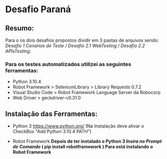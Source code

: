 # Desafio Paraná

## Resumo:
Para o os dois desafios propostos dividir em 3 pastas de arquivos sendo: _Desafio 1 Cenarios de Teste / Desafio 2.1 WebTesting / Desafio 2.2 APIsTesting_.

### Para os testes automatizados utilizei as seguintes ferramentas:
* Python 3.10.4
* Robot Framework > SeleniumLibrary > Library Requests 0.7.2
* Visual Studio Code >  Robot Framework Language Server da Robocorp
* Web Driver > geckdriver-v0.31.0

## Instalação das Ferramentas:
* Python 3 <https://www.python.org/>
(Na Instalação deve ativar o CheckBox "Add Python 3.10.4 PATH")

* Robot Framework <b> Depois de ter instalado o Python 3 <b>
_Insira no Prompt de Comando_ <b>
( pip install robotframework ) Para está instalando o Robot Framework

